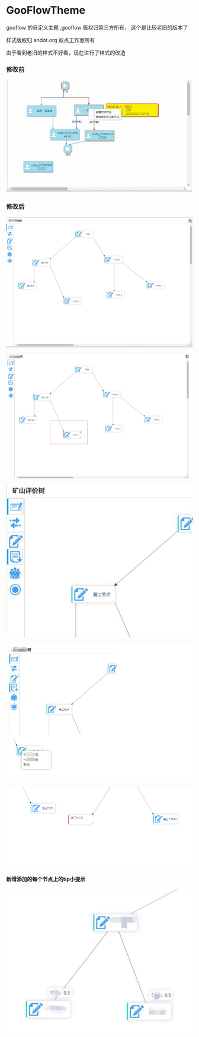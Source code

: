 # GooFlowTheme
gooflow 的自定义主题 ,gooflow 版权归第三方所有， 这个是比较老旧的版本了

样式版权归 andot.org 蚁点工作室所有

由于看到老旧的样式不好看，现在进行了样式的改造

### 修改前

![美化前](https://github.com/andotorg/GooFlowTheme/blob/master/%E7%BE%8E%E5%8C%96%E5%89%8D.jpg)

### 修改后
![点击前样式](https://github.com/andotorg/GooFlowTheme/blob/master/%E7%82%B9%E5%87%BB%E5%89%8D%E6%A0%B7%E5%BC%8F.jpg)

![点击后样式](https://github.com/andotorg/GooFlowTheme/blob/master/1.png)

![鼠标经过左侧菜单样式](https://github.com/andotorg/GooFlowTheme/blob/master/%E9%BC%A0%E6%A0%87%E7%BB%8F%E8%BF%87%E8%8F%9C%E5%8D%95.jpg)

![右键菜单样式](https://github.com/andotorg/GooFlowTheme/blob/master/2.png)

![双击编辑的样式](https://github.com/andotorg/GooFlowTheme/blob/master/%E5%BE%AE%E4%BF%A1%E6%88%AA%E5%9B%BE_20181030190251.png)

#### 新增添加的每个节点上的tip小提示
![新增添加的每个节点上的tip小提示](https://github.com/andotorg/GooFlowTheme/blob/master/tip.jpg)
